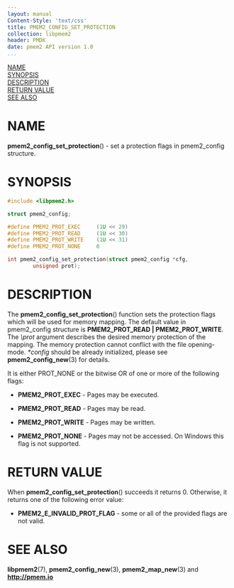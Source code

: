 ```yaml
---
layout: manual
Content-Style: 'text/css'
title: PMEM2_CONFIG_SET_PROTECTION
collection: libpmem2
header: PMDK
date: pmem2 API version 1.0
...
```


[comment]: <> (SPDX-License-Identifier: BSD-3-Clause)
[comment]: <> (Copyright 2020, Intel Corporation)

[comment]: <> (pmem2_config_set_protection.3 -- man page for libpmem2 config API)

[NAME](#name)<br />
[SYNOPSIS](#synopsis)<br />
[DESCRIPTION](#description)<br />
[RETURN VALUE](#return-value)<br />
[SEE ALSO](#see-also)<br />

# NAME #

**pmem2_config_set_protection**() - set a protection flags in pmem2_config structure.

# SYNOPSIS #

```c
#include <libpmem2.h>

struct pmem2_config;

#define PMEM2_PROT_EXEC		(1U << 29)
#define PMEM2_PROT_READ		(1U << 30)
#define PMEM2_PROT_WRITE	(1U << 31)
#define PMEM2_PROT_NONE		0

int pmem2_config_set_protection(struct pmem2_config *cfg,
		unsigned prot);
```

# DESCRIPTION #

The **pmem2_config_set_protection**() function sets the protection flags
which will be used for memory mapping. The default value
in pmem2_config structure is **PMEM2_PROT_READ | PMEM2_PROT_WRITE**.
The *\prot* argument describes the desired memory protection of the mapping.
The memory protection cannot conflict with the file opening-mode.
*\*config* should be already initialized,
please see **pmem2_config_new**(3) for details.

It is either PROT_NONE or the bitwise OR of one or more of the following flags:

* **PMEM2_PROT_EXEC** - Pages may be executed.

* **PMEM2_PROT_READ** - Pages may be read.

* **PMEM2_PROT_WRITE** - Pages may be written.

* **PMEM2_PROT_NONE** - Pages may not be accessed. On Windows this flag is not supported.

# RETURN VALUE #

When **pmem2_config_set_protection**() succeeds it returns 0.
Otherwise, it returns one of the following error value:

* **PMEM2_E_INVALID_PROT_FLAG** - some or all of the provided flags are not valid.

# SEE ALSO #

**libpmem2**(7), **pmem2_config_new**(3), **pmem2_map_new**(3)
and **<http://pmem.io>**
